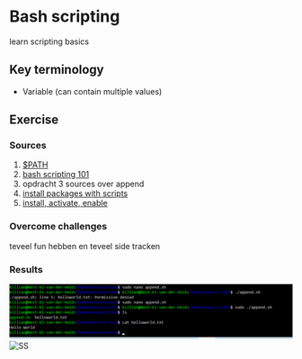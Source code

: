# Bash scripting 
learn scripting basics

## Key terminology
 - Variable (can contain multiple values)
 


## Exercise
### Sources
1. [$PATH](https://opensource.com/article/17/6/set-path-linux)
2. [bash scripting 101](https://linuxconfig.org/bash-scripting-tutorial)
3. opdracht 3 sources over append
4. [install packages with scripts](https://blog.devgenius.io/create-a-bash-script-to-install-your-packages-automatically-55b7f0638f3e)
5. [install, activate, enable](https://docs.rackspace.com/support/how-to/centos-7-apache-and-php-install/)





### Overcome challenges
teveel fun hebben en teveel side tracken


### Results
![SS](../../00_includes/LNX-07/scriptexe.png)
![SS](../../00_includes/LNX-07/scripstatus.png)